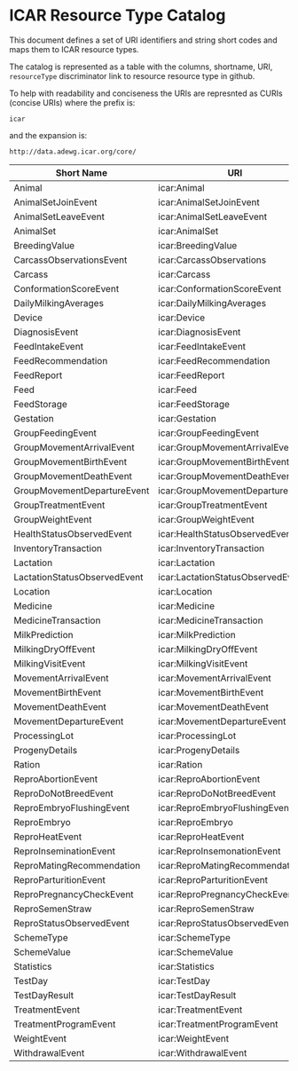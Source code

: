 # ICAR Resource Type Catalog

This document defines a set of URI identifiers and string short codes and maps them to ICAR resource types. 

The catalog is represented as a table with the columns, shortname, URI, `resourceType` discriminator link to resource resource type in github.

To help with readability and conciseness the URIs are represnted as CURIs (concise URIs) where the prefix is:

`icar`

and the expansion is:

`http://data.adewg.icar.org/core/`


Short Name             | URI                         | Discriminator (resourceType) | JSON Resource Type Definition
---                    | ---                         | --- | ---
Animal                 | icar:Animal                 | icarAnimalCoreResource | icarAnimalCoreResource.json
AnimalSetJoinEvent     | icar:AnimalSetJoinEvent     | icarAnimalSetJoinEventResource | icarAnimalSetJoinEventResource.json
AnimalSetLeaveEvent    | icar:AnimalSetLeaveEvent    | icarAnimalSetLeaveEventResource | icarAnimalSetLeaveEventResource.json
AnimalSet              | icar:AnimalSet              | icarAnimalSetResource | icarAnimalSetResource.json
BreedingValue          | icar:BreedingValue          | icarBreedingValueResource | icarBreedingValueResource.json
CarcassObservationsEvent  | icar:CarcassObservations    | icarCarcassObservationsEventResource | icarCarcassObservationsEventResource.json
Carcass                | icar:Carcass                | icarCarcassResource | icarCarcassResource.json
ConformationScoreEvent | icar:ConformationScoreEvent | icarConformationScoreEventResource | icarConformationScoreEventResource.json
DailyMilkingAverages   | icar:DailyMilkingAverages   | icarDailyMilkingAveragesResource | icarDailyMilkingAveragesResource.json
Device                 | icar:Device                 | icarDeviceResource | icarDeviceResource.json
DiagnosisEvent         | icar:DiagnosisEvent         | icarDiagnosisEventResource | icarDiagnosisEventResource.json
FeedIntakeEvent        | icar:FeedIntakeEvent        | icarFeedIntakeEventResource | icarFeedIntakeEventResource.json
FeedRecommendation     | icar:FeedRecommendation     | icarFeedRecommendationResource | icarFeedRecommendationResource.json
FeedReport             | icar:FeedReport             | icarFeedReportResource | icarFeedReportResource.json
Feed                   | icar:Feed                   | icarFeedResource | icarFeedResource.json
FeedStorage            | icar:FeedStorage            | icarFeedStorageResource | icarFeedStorageResource.json
Gestation              | icar:Gestation              | icarGestationResource | icarGestationResource.json
GroupFeedingEvent      | icar:GroupFeedingEvent      | icarGroupFeedingEventResource | icarGroupFeedingEventResource.json
GroupMovementArrivalEvent | icar:GroupMovementArrivalEvent | icarGroupMovementArrivalEventResource | icarGroupMovementArrivalEventResource.json
GroupMovementBirthEvent | icar:GroupMovementBirthEvent | icarGroupMovementBirthEventResource | icarGroupMovementBirthEventResource.json
GroupMovementDeathEvent | icar:GroupMovementDeathEvent | icarGroupMovementDeathEventResource | icarGroupMovementDeathEventResource.json
GroupMovementDepartureEvent | icar:GroupMovementDepartureEvent | icarGroupMovementDepartureEventResource | icarGroupMovementDepartureEventResource.json
GroupTreatmentEvent    | icar:GroupTreatmentEvent    | icarGroupTreatmentEventResource | icarGroupTreatmentEventResource.json
GroupWeightEvent       | icar:GroupWeightEvent       | icarGroupWeightEventResource | icarGroupWeightEventResource.json
HealthStatusObservedEvent | icar:HealthStatusObservedEvent | icarHealthStatusObservedEventResource | icarHealthStatusObservedEventResource.json
InventoryTransaction   | icar:InventoryTransaction   | icarInventoryTransactionResource | icarInventoryTransactionResource.json
Lactation              | icar:Lactation              | icarLactationResource| icarLactationResource.json
LactationStatusObservedEvent     | icar:LactationStatusObservedEvent     | icarLactationStatusObservedEventResource | icarLactationStatusObservedEventResource.json
Location               | icar:Location               | icarLocationResource | icarLocationResource.json
Medicine               | icar:Medicine               | icarMedicineResource | icarMedicineResource.json
MedicineTransaction    | icar:MedicineTransaction    | icarMedicineTransactionResource | icarMedicineTransactionResource.json
MilkPrediction         | icar:MilkPrediction         | icarMilkPredictionResource | icarMilkPredictionResource.json
MilkingDryOffEvent     | icar:MilkingDryOffEvent     | icarMilkingDryOffEventResource | icarMilkingDryOffEventResource.json
MilkingVisitEvent      | icar:MilkingVisitEvent      | icarMilkingVisitEventResource | icarMilkingVisitEventResource.json
MovementArrivalEvent   | icar:MovementArrivalEvent   | icarMovementArrivalEventResource | icarMovementArrivalEventResource.json
MovementBirthEvent     | icar:MovementBirthEvent     | icarMovementBirthEventResource | icarMovementBirthEventResource.json
MovementDeathEvent     | icar:MovementDeathEvent     | icarMovementDeathEventResource | icarMovementDeathEventResource.json
MovementDepartureEvent | icar:MovementDepartureEvent | icarMovementDepartureEventResource| icarMovementDepartureEventResource.json
ProcessingLot          | icar:ProcessingLot          | icarProcessingLotResource | icarProcessingLotResource.json
ProgenyDetails         | icar:ProgenyDetails         | icarProgenyDetailsResource | icarProgenyDetailsResource.json
Ration                 | icar:Ration                 | icarRationResource | icarRationResource.json
ReproAbortionEvent     | icar:ReproAbortionEvent     | icarReproAbortionEventResource | icarReproAbortionEventResource.json
ReproDoNotBreedEvent   | icar:ReproDoNotBreedEvent   | icarReproDoNotBreedEventResource | icarReproDoNotBreedEventResource.json
ReproEmbryoFlushingEvent | icar:ReproEmbryoFlushingEvent | icarReproEmbryoFlushingEventResource | icarReproEmbryoFlushingEventResource.json
ReproEmbryo            | icar:ReproEmbryo            | icarReproEmbryoResource | icarReproEmbryoResource.json
ReproHeatEvent         | icar:ReproHeatEvent         | icarReproHeatEventResource | icarReproHeatEventResource.json
ReproInseminationEvent | icar:ReproInsemonationEvent | icarReproInsemonationEventResource | icarReproInsemonationEventResource.json
ReproMatingRecommendation | icar:ReproMatingRecommendation | icarReproMatingRecommendationResource | icarReproMatingRecommendationResource.json
ReproParturitionEvent  | icar:ReproParturitionEvent  | icarReproParturitionEventResource | icarReproParturitionEventResource.json
ReproPregnancyCheckEvent | icar:ReproPregnancyCheckEvent | icarReproPregnancyCheckEventResource | icarReproPregnancyCheckEventResource.json
ReproSemenStraw        | icar:ReproSemenStraw        | icarReproSemenStrawResource | icarReproSemenStrawResource.json
ReproStatusObservedEvent | icar:ReproStatusObservedEvent | icarReproStatusObservedEventResource | icarReproStatusObservedEventResource.json
SchemeType             | icar:SchemeType | icarSchemeTypeResource | icarSchemeTypeResource.json
SchemeValue            | icar:SchemeValue | icarSchemeValueResource | icarSchemeValueResource.json
Statistics             | icar:Statistics             | icarStatisticsResource | icarStatisticsResource.json
TestDay                | icar:TestDay                | icarTestDayResource | icarTestDayResource.json
TestDayResult          | icar:TestDayResult          | icarTestDayResultResource | icarTestDayResultResource.json
TreatmentEvent         | icar:TreatmentEvent         | icarTreatmentEventResource | icarTreatmentEventResource.json
TreatmentProgramEvent  | icar:TreatmentProgramEvent  | icarTreatmentProgramEventResource | icarTreatmentProgramEventResource.json
WeightEvent            | icar:WeightEvent            | icarWeightEventResource| icarWeightEventResource.json
WithdrawalEvent        | icar:WithdrawalEvent        | icarWithdrawalEventResource | icarWithdrawalEventResource.json


